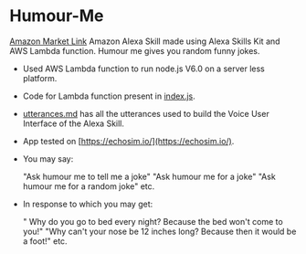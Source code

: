 # Humour-Me
[Amazon Market Link]()
Amazon Alexa Skill made using Alexa Skills Kit and AWS Lambda function.
Humour me gives you random funny jokes.

- Used AWS Lambda function to run node.js V6.0 on a server less platform.
- Code for Lambda function present in [index.js](./index.js).
- [utterances.md](./utterances.md) has all the utterances used to build the Voice User Interface of the Alexa Skill.
- App tested on [https://echosim.io/](https://echosim.io/).
- You may say:
    
    "Ask humour me to tell me a joke"
    "Ask humour me for a joke"
    "Ask humour me for a random joke" 
    etc.
- In response to which you may get:
    
    " Why do you go to bed every night? Because the bed won't come to you!"
    "Why can't your nose be 12 inches long? Because then it would be a foot!"
    etc.